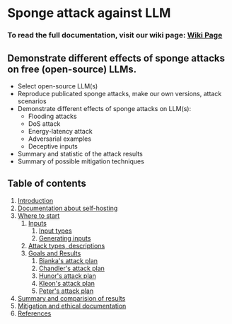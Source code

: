 # Sponge attack against LLM 

### To read the full documentation, visit our wiki page: [Wiki Page](https://github.com/cshunor02/sponge-attack/wiki/)

## Demonstrate different effects of sponge attacks on free (open-source) LLMs.

- Select open-source LLM(s)
- Reproduce publicated sponge attacks, make our own versions, attack scenarios
- Demonstrate different effects of sponge attacks on LLM(s):
  - Flooding attacks
  - DoS attack
  - Energy-latency attack
  - Adversarial examples
  - Deceptive inputs
- Summary and statistic of the attack results
- Summary of possible mitigation techniques

## Table of contents

1. [Introduction](https://github.com/cshunor02/sponge-attack/wiki/Introduction)
2. [Documentation about self-hosting](https://github.com/cshunor02/sponge-attack/wiki/Documentation-about-self%E2%80%90hosting)
3. [Where to start](https://github.com/cshunor02/sponge-attack/wiki/Where-to-start)    
    1. [Inputs](https://github.com/cshunor02/sponge-attack/wiki/Inputs)
        1. [Input types](https://github.com/cshunor02/sponge-attack/wiki/Input-types)
        2. [Generating inputs](https://github.com/cshunor02/sponge-attack/wiki/Generating-inputs)
    2. [Attack types, descriptions](https://github.com/cshunor02/sponge-attack/wiki/Attack-types,-descriptions)
    3. [Goals and Results](https://github.com/cshunor02/sponge-attack/wiki/Goals-and-Results)
         1. [Bianka's attack plan](https://github.com/cshunor02/sponge-attack/wiki/Bianka's-attack-plan)
         2. [Chandler's attack plan](https://github.com/cshunor02/sponge-attack/wiki/Chandler's-attack-plan)
         3. [Hunor's attack plan](https://github.com/cshunor02/sponge-attack/wiki/Hunor's-attack-plan)
         4. [Kleon's attack plan](https://github.com/cshunor02/sponge-attack/wiki/Kleon's-attack-plan)
         5. [Peter's attack plan](https://github.com/cshunor02/sponge-attack/wiki/Peter's-attack-plan)
4. [Summary and comparision of results](https://github.com/cshunor02/sponge-attack/wiki/Summary-and-comparision-of-results)
5. [Mitigation and ethical documentation](https://github.com/cshunor02/sponge-attack/wiki/Mitigation-and-ethical-documentation)
6. [References](https://github.com/cshunor02/sponge-attack/wiki/References)
